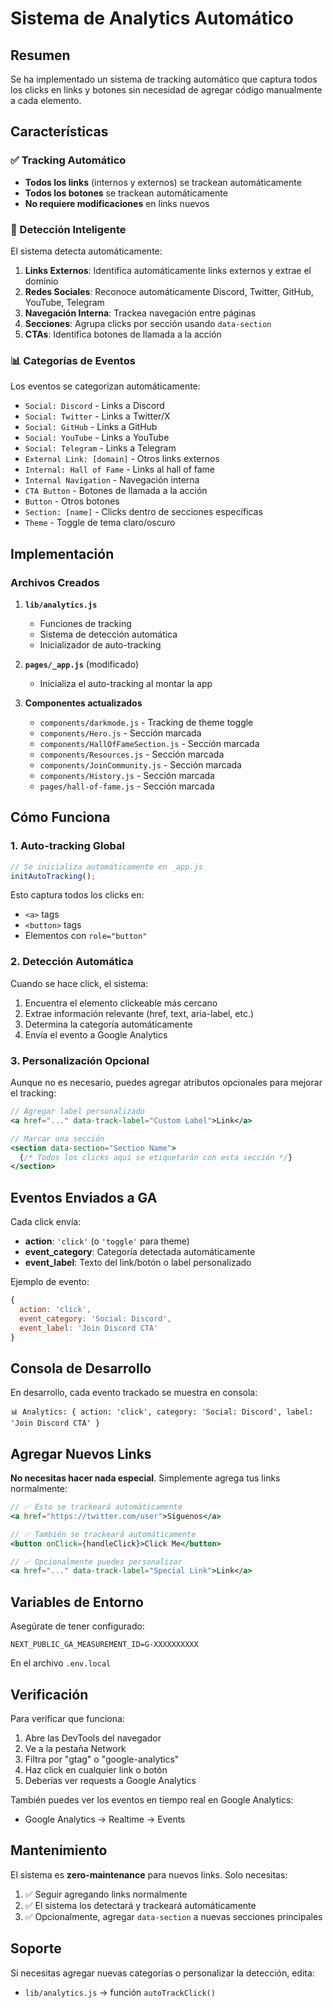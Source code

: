 # Sistema de Analytics Automático

## Resumen

Se ha implementado un sistema de tracking automático que captura todos los clicks en links y botones sin necesidad de agregar código manualmente a cada elemento.

## Características

### ✅ Tracking Automático
- **Todos los links** (internos y externos) se trackean automáticamente
- **Todos los botones** se trackean automáticamente
- **No requiere modificaciones** en links nuevos

### 🎯 Detección Inteligente

El sistema detecta automáticamente:

1. **Links Externos**: Identifica automáticamente links externos y extrae el dominio
2. **Redes Sociales**: Reconoce automáticamente Discord, Twitter, GitHub, YouTube, Telegram
3. **Navegación Interna**: Trackea navegación entre páginas
4. **Secciones**: Agrupa clicks por sección usando `data-section`
5. **CTAs**: Identifica botones de llamada a la acción

### 📊 Categorías de Eventos

Los eventos se categorizan automáticamente:

- `Social: Discord` - Links a Discord
- `Social: Twitter` - Links a Twitter/X
- `Social: GitHub` - Links a GitHub
- `Social: YouTube` - Links a YouTube
- `Social: Telegram` - Links a Telegram
- `External Link: [domain]` - Otros links externos
- `Internal: Hall of Fame` - Links al hall of fame
- `Internal Navigation` - Navegación interna
- `CTA Button` - Botones de llamada a la acción
- `Button` - Otros botones
- `Section: [name]` - Clicks dentro de secciones específicas
- `Theme` - Toggle de tema claro/oscuro

## Implementación

### Archivos Creados

1. **`lib/analytics.js`**
   - Funciones de tracking
   - Sistema de detección automática
   - Inicializador de auto-tracking

2. **`pages/_app.js`** (modificado)
   - Inicializa el auto-tracking al montar la app

3. **Componentes actualizados**
   - `components/darkmode.js` - Tracking de theme toggle
   - `components/Hero.js` - Sección marcada
   - `components/HallOfFameSection.js` - Sección marcada
   - `components/Resources.js` - Sección marcada
   - `components/JoinCommunity.js` - Sección marcada
   - `components/History.js` - Sección marcada
   - `pages/hall-of-fame.js` - Sección marcada

## Cómo Funciona

### 1. Auto-tracking Global

```javascript
// Se inicializa automáticamente en _app.js
initAutoTracking();
```

Esto captura todos los clicks en:
- `<a>` tags
- `<button>` tags
- Elementos con `role="button"`

### 2. Detección Automática

Cuando se hace click, el sistema:
1. Encuentra el elemento clickeable más cercano
2. Extrae información relevante (href, text, aria-label, etc.)
3. Determina la categoría automáticamente
4. Envía el evento a Google Analytics

### 3. Personalización Opcional

Aunque no es necesario, puedes agregar atributos opcionales para mejorar el tracking:

```jsx
// Agregar label personalizado
<a href="..." data-track-label="Custom Label">Link</a>

// Marcar una sección
<section data-section="Section Name">
  {/* Todos los clicks aquí se etiquetarán con esta sección */}
</section>
```

## Eventos Enviados a GA

Cada click envía:
- **action**: `'click'` (o `'toggle'` para theme)
- **event_category**: Categoría detectada automáticamente
- **event_label**: Texto del link/botón o label personalizado

Ejemplo de evento:
```javascript
{
  action: 'click',
  event_category: 'Social: Discord',
  event_label: 'Join Discord CTA'
}
```

## Consola de Desarrollo

En desarrollo, cada evento trackado se muestra en consola:
```
📊 Analytics: { action: 'click', category: 'Social: Discord', label: 'Join Discord CTA' }
```

## Agregar Nuevos Links

**No necesitas hacer nada especial**. Simplemente agrega tus links normalmente:

```jsx
// ✅ Esto se trackeará automáticamente
<a href="https://twitter.com/user">Síguenos</a>

// ✅ También se trackeará automáticamente
<button onClick={handleClick}>Click Me</button>

// ✅ Opcionalmente puedes personalizar
<a href="..." data-track-label="Special Link">Link</a>
```

## Variables de Entorno

Asegúrate de tener configurado:

```env
NEXT_PUBLIC_GA_MEASUREMENT_ID=G-XXXXXXXXXX
```

En el archivo `.env.local`

## Verificación

Para verificar que funciona:

1. Abre las DevTools del navegador
2. Ve a la pestaña Network
3. Filtra por "gtag" o "google-analytics"
4. Haz click en cualquier link o botón
5. Deberías ver requests a Google Analytics

También puedes ver los eventos en tiempo real en Google Analytics:
- Google Analytics → Realtime → Events

## Mantenimiento

El sistema es **zero-maintenance** para nuevos links. Solo necesitas:

1. ✅ Seguir agregando links normalmente
2. ✅ El sistema los detectará y trackeará automáticamente
3. ✅ Opcionalmente, agregar `data-section` a nuevas secciones principales

## Soporte

Si necesitas agregar nuevas categorías o personalizar la detección, edita:
- `lib/analytics.js` → función `autoTrackClick()`



